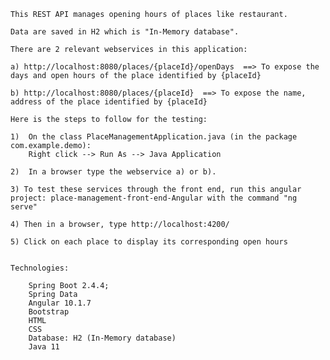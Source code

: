 
	This REST API manages opening hours of places like restaurant.
	
	Data are saved in H2 which is "In-Memory database".

	There are 2 relevant webservices in this application:

	a) http://localhost:8080/places/{placeId}/openDays  ==> To expose the days and open hours of the place identified by {placeId}

	b) http://localhost:8080/places/{placeId}  ==> To expose the name, address of the place identified by {placeId}

	Here is the steps to follow for the testing:

	1)	On the class PlaceManagementApplication.java (in the package com.example.demo):
		Right click --> Run As --> Java Application
		
	2)	In a browser type the webservice a) or b).

	3) To test these services through the front end, run this angular project: place-management-front-end-Angular with the command "ng serve"

	4) Then in a browser, type http://localhost:4200/

	5) Click on each place to display its corresponding open hours


 	Technologies:
 	
		Spring Boot 2.4.4; 
		Spring Data
		Angular 10.1.7
		Bootstrap
		HTML
		CSS
		Database: H2 (In-Memory database)
		Java 11